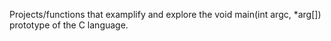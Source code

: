 Projects/functions that examplify and explore the void main(int argc, *arg[]) prototype of the C language.

